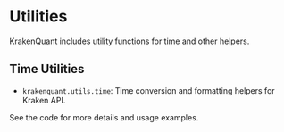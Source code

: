 # Utilities

KrakenQuant includes utility functions for time and other helpers.

## Time Utilities
- `krakenquant.utils.time`: Time conversion and formatting helpers for Kraken API.

See the code for more details and usage examples. 